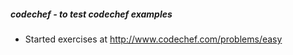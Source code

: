 ##### codechef - to  test codechef examples

* Started exercises at http://www.codechef.com/problems/easy
